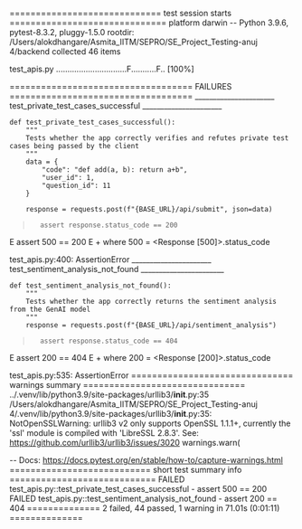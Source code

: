 ============================= test session starts ==============================
platform darwin -- Python 3.9.6, pytest-8.3.2, pluggy-1.5.0
rootdir: /Users/alokdhangare/Asmita_IITM/SEPRO/SE_Project_Testing-anuj 4/backend
collected 46 items

test_apis.py ...............................F...........F..              [100%]

=================================== FAILURES ===================================
______________________ test_private_test_cases_successful ______________________

    def test_private_test_cases_successful():
        """
        Tests whether the app correctly verifies and refutes private test cases being passed by the client
        """
        data = {
            "code": "def add(a, b): return a+b",
            "user_id": 1,
            "question_id": 11
        }
    
        response = requests.post(f"{BASE_URL}/api/submit", json=data)
>       assert response.status_code == 200
E       assert 500 == 200
E        +  where 500 = <Response [500]>.status_code

test_apis.py:400: AssertionError
______________________ test_sentiment_analysis_not_found _______________________

    def test_sentiment_analysis_not_found():
        """
        Tests whether the app correctly returns the sentiment analysis from the GenAI model
        """
        response = requests.post(f"{BASE_URL}/api/sentiment_analysis")
>       assert response.status_code == 404
E       assert 200 == 404
E        +  where 200 = <Response [200]>.status_code

test_apis.py:535: AssertionError
=============================== warnings summary ===============================
../.venv/lib/python3.9/site-packages/urllib3/__init__.py:35
  /Users/alokdhangare/Asmita_IITM/SEPRO/SE_Project_Testing-anuj 4/.venv/lib/python3.9/site-packages/urllib3/__init__.py:35: NotOpenSSLWarning: urllib3 v2 only supports OpenSSL 1.1.1+, currently the 'ssl' module is compiled with 'LibreSSL 2.8.3'. See: https://github.com/urllib3/urllib3/issues/3020
    warnings.warn(

-- Docs: https://docs.pytest.org/en/stable/how-to/capture-warnings.html
=========================== short test summary info ============================
FAILED test_apis.py::test_private_test_cases_successful - assert 500 == 200
FAILED test_apis.py::test_sentiment_analysis_not_found - assert 200 == 404
============== 2 failed, 44 passed, 1 warning in 71.01s (0:01:11) ==============
